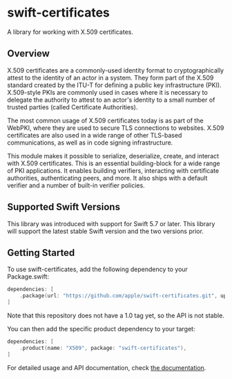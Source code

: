 # swift-certificates

A library for working with X.509 certificates.

## Overview

X.509 certificates are a commonly-used identity format to cryptographically
attest to the identity of an actor in a system. They form part of the X.509
standard created by the ITU-T for defining a public key infrastructure (PKI).
X.509-style PKIs are commonly used in cases where it is necessary to delegate
the authority to attest to an actor's identity to a small number of trusted
parties (called Certificate Authorities).

The most common usage of X.509 certificates today is as part of the WebPKI,
where they are used to secure TLS connections to websites. X.509 certificates
are also used in a wide range of other TLS-based communications, as well as
in code signing infrastructure.

This module makes it possible to serialize, deserialize, create, and interact
with X.509 certificates. This is an essential building-block for a wide range
of PKI applications. It enables building verifiers, interacting with
certificate authorities, authenticating peers, and more. It also ships with
a default verifier and a number of built-in verifier policies.

## Supported Swift Versions

This library was introduced with support for Swift 5.7 or later. This library will
support the latest stable Swift version and the two versions prior.

## Getting Started

To use swift-certificates, add the following dependency to your Package.swift:

```swift
dependencies: [
    .package(url: "https://github.com/apple/swift-certificates.git", upToNextMinor(from: "0.1.0"))
]
```

Note that this repository does not have a 1.0 tag yet, so the API is not stable.

You can then add the specific product dependency to your target:

```swift
dependencies: [
    .product(name: "X509", package: "swift-certificates"),
]
```

For detailed usage and API documentation, check [the documentation](https://swiftpackageindex.com/apple/swift-certificates/main/documentation/x509).
